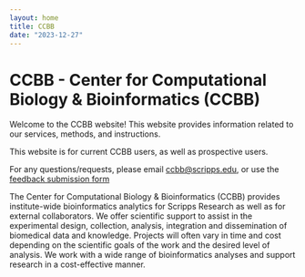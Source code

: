 ```yaml
---
layout: home
title: CCBB 
date: "2023-12-27"
---
```


# CCBB - Center for Computational Biology & Bioinformatics (CCBB)

Welcome to the CCBB website! This website provides information related to our services, methods, and instructions. 

This website is for current CCBB users, as well as prospective users. 

For any questions/requests, please email <a href="mailto:ccbb@scripps.edu">ccbb@scripps.edu</a>, or use the [feedback submission form](./pages/feedback/)

The Center for Computational Biology & Bioinformatics (CCBB) provides institute-wide bioinformatics analytics for Scripps Research as well as for external collaborators. We offer scientific support to assist in the experimental design, collection, analysis, integration and dissemination of biomedical data and knowledge. Projects will often vary in time and cost depending on the scientific goals of the work and the desired level of analysis. We work with a wide range of bioinformatics analyses and support research in a cost-effective manner. 

